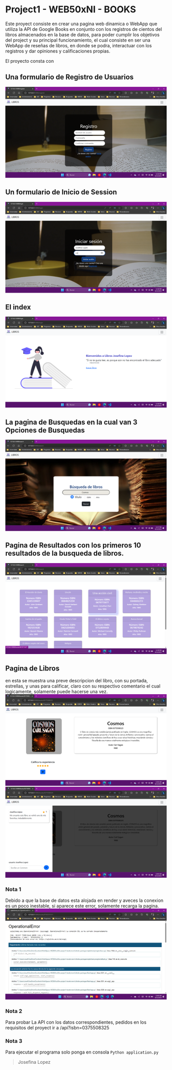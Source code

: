 # Project1 - WEB50xNI - BOOKS 
Este proyect consiste en crear una pagina web dinamica o WebApp que utiliza la API de Google Books en conjunto
con los registros de cientos del libros almacenados en la base de datos, para poder cumplir los objetivos
del project y su principal funcionamiento, el cual consiste en ser una WebApp de reseñas de libros, en donde se podra,
interactuar con los registros y dar opiniones y calificaciones propias. 

El proyecto consta con 

## Una formulario de Registro de Usuarios 
![Alt text](static/img-readme/image.png)
## Un formulario de Inicio de Session 
![Alt text](static/img-readme/image-1.png)
## El index
 ![Alt text](static/img-readme/image-2.png)
## La pagina de Busquedas en la cual van 3 Opciones de Busquedas
![Alt text](static/img-readme/image-3.png)
## Pagina de Resultados con los primeros 10 resultados de la busqueda de libros.
![Alt text](static/img-readme/image-4.png)
## Pagina de Libros  
en esta se muestra una preve descripcion del libro, con su portada, 
estrellas, y unas para calificar, claro con su respectivo comentario el cual logicamente, solamente 
puede hacerse una vez.
![Alt text](static/img-readme/image-5.png)
![Alt text](static/img-readme/image-6.png)


### Nota 1
Debido a que la base de datos esta alojada en render y aveces la conexion es un poco inestable, 
si aparece este error, solamente recarga la pagina.
![Alt text](image.png)

### Nota 2
Para probar La API  con los datos correspondientes, pedidos en los requisitos del proyect  ir a 
/api?isbn=0375508325

### Nota 3
Para ejecutar el programa solo ponga en consola 
`Python application.py`

> Josefina Lopez 

